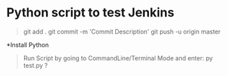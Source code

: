 # Python script to test Jenkins
>git add .
>git commit -m 'Commit Description'
>git push -u origin master

*Install Python 
>Run Script by going to CommandLine/Terminal Mode and enter: py test.py
?
